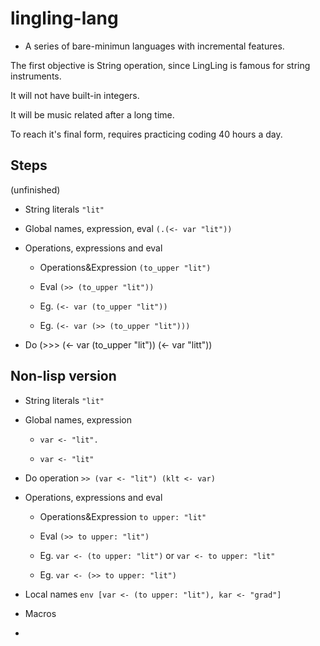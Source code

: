 # lingling-lang

* A series of bare-minimun languages with incremental features.

The first objective is String operation, since LingLing is famous for string instruments. 

It will not have built-in integers.

It will be music related after a long time.

To reach it's final form, requires practicing coding 40 hours a day.

## Steps
(unfinished)
* String literals `"lit"`

* Global names, expression, eval `(.(<- var "lit"))`

* Operations, expressions and eval

  - Operations&Expression `(to_upper "lit")`

  - Eval `(>> (to_upper "lit"))`

  - Eg. `(<- var (to_upper "lit"))`

  - Eg. `(<- var (>> (to_upper "lit")))`

* Do (>>> (<- var (to_upper "lit")) (<- var "litt"))

## Non-lisp version
* String literals `"lit"`

* Global names, expression

  - `var <- "lit".`

  - `var <- "lit"`

* Do operation `>> (var <- "lit") (klt <- var)`

* Operations, expressions and eval

  - Operations&Expression `to upper: "lit"`

  - Eval `(>> to upper: "lit")`

  - Eg. `var <- (to upper: "lit")` or `var <- to upper: "lit"`

  - Eg. `var <- (>> to upper: "lit")`

* Local names `env [var <- (to upper: "lit"), kar <- "grad"]`

* Macros

* 
